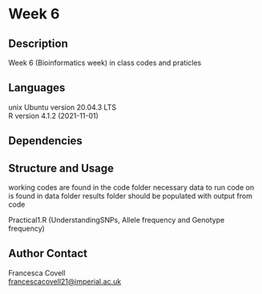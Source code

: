 # Week 6

## Description 
Week 6 (Bioinformatics week) in class codes and praticles 

## Languages
unix Ubuntu version 20.04.3 LTS\
R version 4.1.2 (2021-11-01)
 
## Dependencies


## Structure and Usage
working codes are found in the code folder
necessary data to run code on is found in data folder
results folder should be populated with output from code

Practical1.R (UnderstandingSNPs, Allele frequency and Genotype frequency)




## Author Contact
Francesca Covell\
francescacovell21@imperial.ac.uk